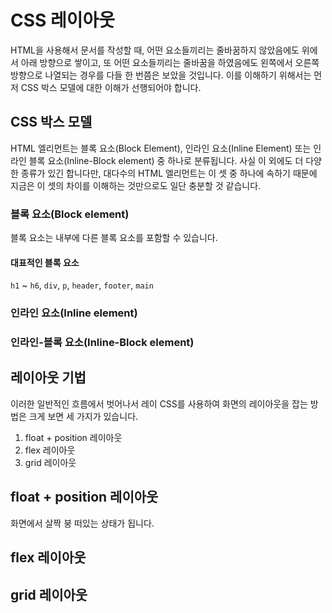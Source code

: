 # CSS 레이아웃

HTML을 사용해서 문서를 작성할 때, 어떤 요소들끼리는 줄바꿈하지 않았음에도 위에서 아래 방향으로 쌓이고, 또 어떤 요소들끼리는 줄바꿈을 하였음에도 왼쪽에서 오른쪽 방향으로 나열되는 경우를 다들 한 번쯤은 보았을 것입니다. 이를 이해하기 위해서는 먼저 CSS 박스 모델에 대한 이해가 선행되어야 합니다.

## CSS 박스 모델

HTML 엘리먼트는 블록 요소(Block Element), 인라인 요소(Inline Element) 또는 인라인 블록 요소(Inline-Block element) 중 하나로 분류됩니다. 사실 이 외에도 더 다양한 종류가 있긴 합니다만, 대다수의 HTML 엘리먼트는 이 셋 중 하나에 속하기 때문에 지금은 이 셋의 차이를 이해하는 것만으로도 일단 충분할 것 같습니다.

### 블록 요소(Block element)

블록 요소는 내부에 다른 블록 요소를 포함할 수 있습니다. 

#### 대표적인 블록 요소

`h1` ~ `h6`, `div`, `p`, `header`, `footer`, `main`

### 인라인 요소(Inline element)

### 인라인-블록 요소(Inline-Block element)

## 레이아웃 기법

이러한 일반적인 흐름에서 벗어나서 레이
CSS를 사용하여 화면의 레이아웃을 잡는 방법은 크게 보면 세 가지가 있습니다.

1. float + position 레이아웃
2. flex 레이아웃
3. grid 레이아웃

## float + position 레이아웃

화면에서 살짝 붕 떠있는 상태가 됩니다.

## flex 레이아웃

## grid 레이아웃
